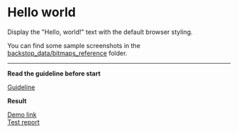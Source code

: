 # Hello world

Display the "Hello, world!" text with the default browser styling.

You can find some sample screenshots in the [backstop_data/bitmaps_reference](backstop_data/bitmaps_reference) folder.

___
**Read the guideline before start**

[Guideline](https://github.com/mate-academy/layout_task-guideline/blob/master/README.md)

**Result**

[Demo link](https://gulldan1996.github.io/layout_hello-world/) <br>
[Test report](https://gulldan1996.github.io/layout_layout_hello-world/report/html_report/)
